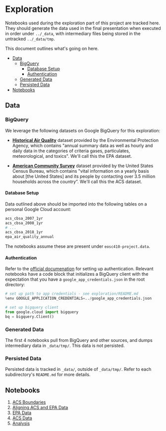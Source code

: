 # Exploration

Notebooks used during the exploration part of this project are tracked here. They should generate
the data used in the final presentation when executed in order under `../_data`, with intermediary
files being stored in the untracked `../_data/tmp`.

This document outlines what's going on here.

- [Data](#data)
  - [BigQuery](#bigquery)
    - [Database Setup](#database-setup)
    - [Authentication](#authentication)
  - [Generated Data](#generated-data)
  - [Persisted Data](#persisted-data)
- [Notebooks](#notebooks)

## Data

### BigQuery

We leverage the following datasets on Google BigQuery for this exploration:

* [**Historical Air Quality**](https://console.cloud.google.com/marketplace/details/epa/historical-air-quality?filter=solution-type%3Adataset&filter=category%3Ascience-research&id=198c2178-3986-4182-a7c7-4c9ae81dfc5d) dataset provided by the Environmental Protection Agency, which contains "annual summary data as well as hourly and daily data in the categories of criteria gases, particulates, meteorological, and toxics". We'll call this the EPA dataset.

* [**American Community Survey**](https://console.cloud.google.com/marketplace/details/united-states-census-bureau/acs?filter=solution-type:dataset&q=census&id=1282ab4c-78a4-4da5-8af8-cd693fe390ab) dataset provided by the United States Census Bureau, which contains "vital information on a yearly basis about [the United States] and its people by contacting over 3.5 million households across the country”. We'll call this the ACS dataset.

#### Database Setup

Data outlined above should be imported into the following tables on a personal Google Cloud account:

```sh
acs_cbsa_2007_1yr
acs_cbsa_2008_1yr
# ...
acs_cbsa_2018_1yr
epa_air_quality_annual
```

The notebooks assume these are present under `eosc410-project.data`.

#### Authentication

Refer to the [official documenation](https://cloud.google.com/bigquery/docs/reference/libraries#setting_up_authentication)
for setting up authentication. Relevant notebooks have a code block that initializes a BigQuery client
with the expectation that you have a `google_app_credentials.json` in the root directory:

```py
# set up path to app credentials - see exploration/README.md
%env GOOGLE_APPLICATION_CREDENTIALS=../google_app_credentials.json

# set up bigquery client
from google.cloud import bigquery
bq = bigquery.Client()
```

### Generated Data

The first 4 notebooks pull from BigQuery and other sources, and dumps intermediary data in `_data/tmp/`.
This data is not persisted.

### Persisted Data

Persisted data is tracked in `_data/`, outside of `_data/tmp/`. Refer to each subdirectory's `README.md`
for more details.

## Notebooks

1. [ACS Boundaries](1_acs_boundaries.ipynb)
2. [Aligning ACS and EPA Data](2_aligning_acs_and_epa.ipynb)
3. [EPA Data](3_epa_data.ipynb)
4. [ACS Data](4_acs_data.ipynb)
5. [Analysis](5_analysis.ipynb)

